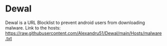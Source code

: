 # Dewal
Dewal is a URL Blocklist to prevent android users from downloading malware.
Link to the hosts: https://raw.githubusercontent.com/Alexandru51/Dewal/main/Hosts/malware.txt
